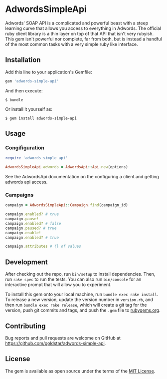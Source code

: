 # AdwordsSimpleApi

Adwords' SOAP API is a complicated and powerful beast with a steep learning curve that allows you access to everything in Adwords. The official ruby client library is a thin layer on top of that API that isn't very rubyish. This gem isn't powerful nor complete, far from both, but is instead a handful of the most common tasks with a very simple ruby like interface.

## Installation

Add this line to your application's Gemfile:

```ruby
gem 'adwords-simple-api'
```

And then execute:

    $ bundle

Or install it yourself as:

    $ gem install adwords-simple-api

## Usage

### Congifiguration

```ruby
require 'adwords_simple_api'

AdwordsSimpleApi.adwords = AdwordsApi::Api.new(options)
```

See the AdwordsApi documentation on the configuring a client and getting adwords api access.

### Campaigns

```ruby
campaign = AdwordsSimpleApi::Campaign.find(campaign_id)

campaign.enabled? # true
campaign.pause! 
campaign.enabled? # false
campaign.paused? # true
campaign.enable!
campaign.enabled? # true

campaign.attributes # {} of values
```

## Development

After checking out the repo, run `bin/setup` to install dependencies. Then, run `rake spec` to run the tests. You can also run `bin/console` for an interactive prompt that will allow you to experiment.

To install this gem onto your local machine, run `bundle exec rake install`. To release a new version, update the version number in `version.rb`, and then run `bundle exec rake release`, which will create a git tag for the version, push git commits and tags, and push the `.gem` file to [rubygems.org](https://rubygems.org).

## Contributing

Bug reports and pull requests are welcome on GitHub at https://github.com/goldstar/adwords-simple-api.

## License

The gem is available as open source under the terms of the [MIT License](https://opensource.org/licenses/MIT).
